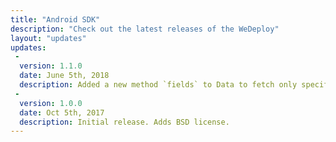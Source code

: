 ```yaml
---
title: "Android SDK"
description: "Check out the latest releases of the WeDeploy"
layout: "updates"
updates:
 -
  version: 1.1.0
  date: June 5th, 2018
  description: Added a new method `fields` to Data to fetch only specified fields from a document. Adds `createCollection` and `updateCollection` methods in WeDeployData that allow you to create and update collections in your data service.
 -
  version: 1.0.0
  date: Oct 5th, 2017
  description: Initial release. Adds BSD license.
---
```

